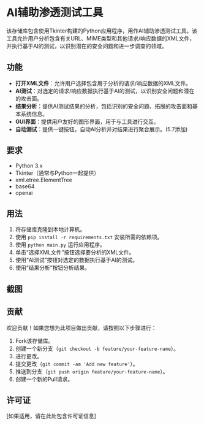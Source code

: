 # AI辅助渗透测试工具

该存储库包含使用Tkinter构建的Python应用程序，用作AI辅助渗透测试工具。该工具允许用户分析包含有关URL、MIME类型和其他请求/响应数据的XML文件，并执行基于AI的测试，以识别潜在的安全问题和进一步调查的领域。

## 功能

- **打开XML文件**：允许用户选择包含用于分析的请求/响应数据的XML文件。
- **AI测试**：对选定的请求/响应数据执行基于AI的测试，以识别安全问题和潜在的攻击面。
- **结果分析**：提供AI测试结果的分析，包括识别的安全问题、拓展的攻击面和基本系统信息。
- **GUI界面**：提供用户友好的图形界面，用于与工具进行交互。
- **自动测试**：提供一键按钮，自动AI分析并对结果进行聚合展示。(5.7添加)

## 要求

- Python 3.x
- Tkinter（通常与Python一起提供）
- xml.etree.ElementTree
- base64
- openai

## 用法

1. 将存储库克隆到本地计算机。
2. 使用 `pip install -r requirements.txt` 安装所需的依赖项。
3. 使用 `python main.py` 运行应用程序。
4. 单击“选择XML文件”按钮选择要分析的XML文件。
5. 使用“AI测试”按钮对选定的数据执行基于AI的测试。
6. 使用“结果分析”按钮分析结果。

## 截图



## 贡献

欢迎贡献！如果您想为此项目做出贡献，请按照以下步骤进行：

1. Fork该存储库。
2. 创建一个新分支（`git checkout -b feature/your-feature-name`）。
3. 进行更改。
4. 提交更改（`git commit -am 'Add new feature'`）。
5. 推送到分支（`git push origin feature/your-feature-name`）。
6. 创建一个新的Pull请求。

## 许可证

[如果适用，请在此处包含许可证信息]

